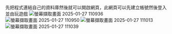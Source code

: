 先把程式連結自己的資料庫然後就可以開啟網頁，此網頁可以先建立帳號然後登入並由玩遊戲
![螢幕擷取畫面 2025-01-27 110936](https://github.com/user-attachments/assets/f90eb847-978e-473d-8358-5168a11bd448)
![螢幕擷取畫面 2025-01-27 110950](https://github.com/user-attachments/assets/5e0a8f37-2cc8-497b-ab46-dcef68fabae0)
![螢幕擷取畫面 2025-01-27 111013](https://github.com/user-attachments/assets/3db7a804-2465-410c-805c-0f321d2ef041)
![螢幕擷取畫面 2025-01-27 111039](https://github.com/user-attachments/assets/dc341fcf-0e48-403c-932e-28a4ecda9372)
